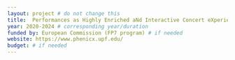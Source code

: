 ```yaml
---
layout: project # do not change this
title: 	Performances as Highly Enriched aNd Interactive Concert eXperiences (PHENICX)	# title of the project
year: 2020-2024	# corresponding year/duration
funded by: European Commission (FP7 program) # if needed
website: https://www.phenicx.upf.edu/
budget: # if needed
---
```

